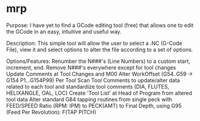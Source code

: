 # mrp

Purpose: 
I have yet to find a GCode editing tool (free) that allows one to edit the GCode in an easy, intuitive and useful way.

Description:
This simple tool will allow the user to select a .NC (G-Code File), view it and select options to alter the file according to a set of options.

Options/Features:
Renumber the N###'s (Line Numbers) to a custom start, increment, end.
Remove N###'s everywhere except for tool changes
Update Comments at Tool Changes and M00
Alter WorkOffset (G54..G59 -> G154 P1...G154P99) Per Tool
Scan Tool Comments to update/alter data related to each tool and standardize tool comments (DIA, FLUTES, HELIXANGLE, OAL, LOC)
Create 'Tool List' at Head of Program from altered tool data
Alter standard G84 tapping routines from single peck with FEED/SPEED Ratio (RPM: IPM) to PECK(AMT) to Final Depth, using G95 (Feed Per Revolution): F(TAP PITCH)
